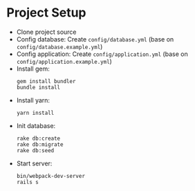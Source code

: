 # Project Setup
- Clone project source
- Config database: Create `config/database.yml` (base on `config/database.example.yml`)
- Config application: Create `config/application.yml` (base on `config/application.example.yml`)
- Install gem:
    ```
    gem install bundler
    bundle install
    ```
- Install yarn:
    ```
    yarn install
    ```
- Init database:
    ```
    rake db:create
    rake db:migrate
    rake db:seed
    ```
- Start server:
    ```
    bin/webpack-dev-server
    rails s
    ```
